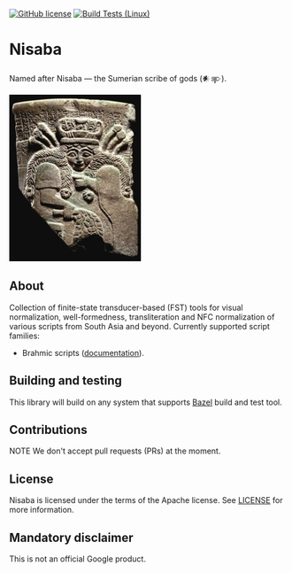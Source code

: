 [![GitHub license](https://img.shields.io/badge/license-Apache2-blue.svg)](https://github.com/google-research/nisaba/blob/main/LICENSE)
[![Build Tests (Linux)](https://github.com/google-research/nisaba/workflows/linux/badge.svg)](https://github.com/google-research/nisaba/actions?query=workflow%3A%22linux%22)

# Nisaba

Named after Nisaba — the Sumerian scribe of gods (𒀭𒉀).

![nisaba](etc/nisaba.png "Source: The Pergamon Museum, Berlin, Germany")

## About

Collection of finite-state transducer-based (FST) tools for visual
normalization, well-formedness, transliteration and NFC normalization of various
scripts from South Asia and beyond. Currently supported script families:

*  Brahmic scripts ([documentation](brahmic/README.md)).

## Building and testing

This library will build on any system that supports
[Bazel](https://bazel.build/) build and test tool.

## Contributions

NOTE We don't accept pull requests (PRs) at the moment.

## License

Nisaba is licensed under the terms of the Apache license. See [LICENSE](LICENSE)
for more information.

## Mandatory disclaimer

This is not an official Google product.
